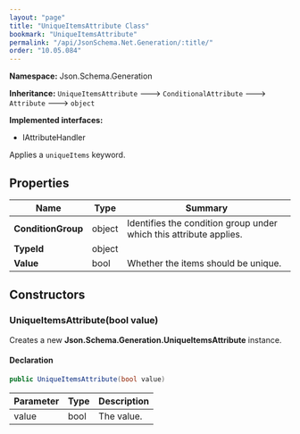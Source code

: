 ```yaml
---
layout: "page"
title: "UniqueItemsAttribute Class"
bookmark: "UniqueItemsAttribute"
permalink: "/api/JsonSchema.Net.Generation/:title/"
order: "10.05.084"
---
```

**Namespace:** Json.Schema.Generation

**Inheritance:**
`UniqueItemsAttribute`
 🡒 
`ConditionalAttribute`
 🡒 
`Attribute`
 🡒 
`object`

**Implemented interfaces:**

- IAttributeHandler

Applies a `uniqueItems` keyword.

## Properties

| Name | Type | Summary |
|---|---|---|
| **ConditionGroup** | object | Identifies the condition group under which this attribute applies. |
| **TypeId** | object |  |
| **Value** | bool | Whether the items should be unique. |

## Constructors

### UniqueItemsAttribute(bool value)

Creates a new **Json.Schema.Generation.UniqueItemsAttribute** instance.

#### Declaration

```c#
public UniqueItemsAttribute(bool value)
```

| Parameter | Type | Description |
|---|---|---|
| value | bool | The value. |


